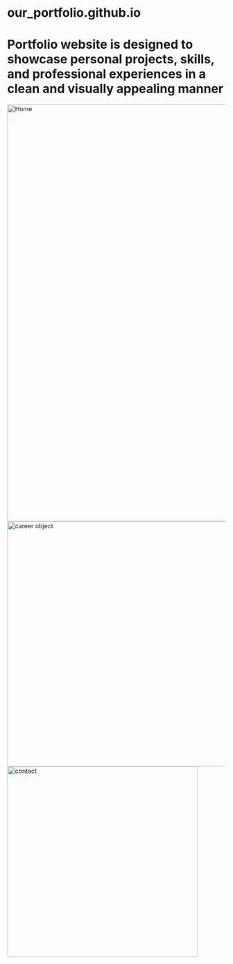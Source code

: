 # our_portfolio.github.io

#	Portfolio website is designed to showcase personal projects, skills, and professional experiences in a clean and visually appealing manner


<img width="960" alt="Home" src="https://github.com/user-attachments/assets/52a6041d-62f0-4ead-af2b-e6521d878e69" />
<img width="564" alt="career object" src="https://github.com/user-attachments/assets/71d32997-2721-4abd-9b84-1d825bb0a83f" />
<img width="439" alt="contact" src="https://github.com/user-attachments/assets/591b4e46-0c4a-4fa6-a038-0e3e1dac7f47" />
